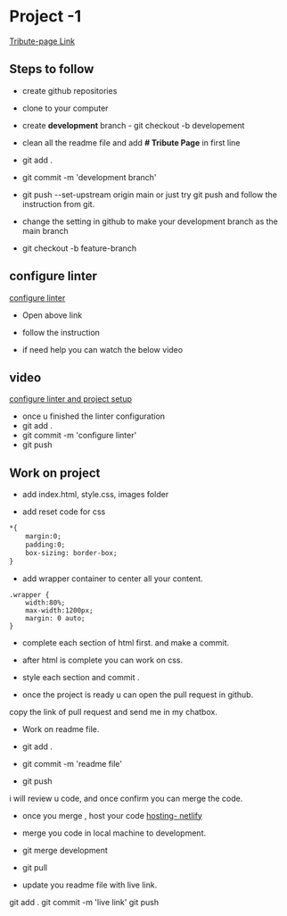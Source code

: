 # Project -1
[Tribute-page Link](https://tribute-page.freecodecamp.rocks/)

## Steps to follow
- create github repositories
- clone to your computer
- create **development** branch - git checkout -b developement
- clean all the readme file and add **# Tribute Page** in first line
- git add .
- git commit -m 'development branch'
- git push --set-upstream origin main
or just try git push and follow the instruction from git.

- change the setting in github to make your development branch as the main branch

- git checkout -b feature-branch

## configure linter
[configure linter](https://github.com/microverseinc/linters-config/tree/master/html-css)

- Open above link
- follow the instruction

- if need help you can watch the below video 

## video

[configure linter and project setup](https://www.youtube.com/watch?v=qbhTKsPjZpg)

- once u finished the linter configuration 
- git add .
- git commit -m 'configure linter'
- git push

## Work on project

- add index.html, style.css, images folder

- add reset code for css

```html
*{
    margin:0;
    padding:0;
    box-sizing: border-box;
}

```

- add wrapper container to center all your content.

```
.wrapper {
    width:80%;
    max-width:1200px;
    margin: 0 auto;
}
```

- complete each section of html first. and make a commit.

- after html is complete you can work on css.
- style each section and commit .

- once the project is ready u can open the pull request in github.

copy the link of pull request and send me in my chatbox.

- Work on readme file.

- git add .
- git commit -m 'readme file'
- git push

i will review u code, and once confirm you can merge the code.

- once you merge , host your code
[hosting- netlify]()

- merge you code in local machine to development.
- git merge development
- git pull
- update you readme file with live link.

git add .
git commit -m 'live link'
git push
